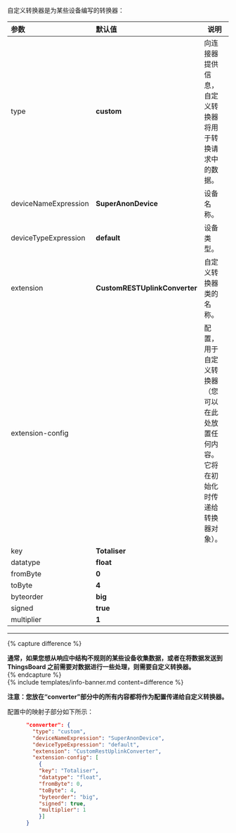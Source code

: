 自定义转换器是为某些设备编写的转换器：



|**参数**|**默认值**|**说明**|
|:-|:-|-
| type                        | **custom**                      | 向连接器提供信息，自定义转换器将用于转换请求中的数据。                            |
| deviceNameExpression        | **SuperAnonDevice**             | 设备名称。                                                                                                                      |
| deviceTypeExpression        | **default**                     | 设备类型。                                                                                                                      |
| extension                   | **CustomRESTUplinkConverter**   | 自定义转换器类的名称。                                                                                                   |
| extension-config            |                                 | 配置，用于自定义转换器（您可以在此处放置任何内容。它将在初始化时传递给转换器对象）。   |
|   key                       | **Totaliser**                   |                                                                                                                                   |
|   datatype                  | **float**                       |                                                                                                                                   |
|   fromByte                  | **0**                           |                                                                                                                                   |
|   toByte                    | **4**                           |                                                                                                                                   |
|   byteorder                 | **big**                         |                                                                                                                                   |
|   signed                    | **true**                        |                                                                                                                                   |
|   multiplier                | **1**                           |                                                                                                                                   |
---

{% capture difference %}
<br>
  
**通常，如果您想从响应中结构不规则的某些设备收集数据，或者在将数据发送到 ThingsBoard 之前需要对数据进行一些处理，则需要自定义转换器。**  
{% endcapture %}  
{% include templates/info-banner.md content=difference %}  

**注意：您放在“converter”部分中的所有内容都将作为配置传递给自定义转换器。**  

配置中的映射子部分如下所示：  

```json
      "converter": {
        "type": "custom",
        "deviceNameExpression": "SuperAnonDevice",
        "deviceTypeExpression": "default",
        "extension": "CustomRestUplinkConverter",
        "extension-config": [
          {
          "key": "Totaliser",
          "datatype": "float",
          "fromByte": 0,
          "toByte": 4,
          "byteorder": "big",
          "signed": true,
          "multiplier": 1
          }]
      }
```
